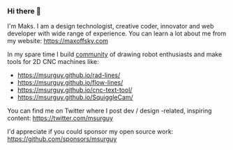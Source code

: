 ### Hi there 👋

I'm Maks. I am a design technologist, creative coder, innovator and web developer with wide range of experience. You can learn a lot about me from my website: https://maxoffsky.com

In my spare time I build [community](https://drawingbots.net) of drawing robot enthusiasts and make tools for 2D CNC machines like:

- https://msurguy.github.io/rad-lines/
- https://msurguy.github.io/flow-lines/
- https://msurguy.github.io/cnc-text-tool/
- https://msurguy.github.io/SquiggleCam/

You can find me on Twitter where I post dev / design -related, inspiring content: https://twitter.com/msurguy

I'd appreciate if you could sponsor my open source work: 
https://github.com/sponsors/msurguy

<!--
**msurguy/msurguy** is a ✨ _special_ ✨ repository because its `README.md` (this file) appears on your GitHub profile.

Here are some ideas to get you started:

- 🔭 I’m currently working on ...
- 🌱 I’m currently learning ...
- 👯 I’m looking to collaborate on ...
- 🤔 I’m looking for help with ...
- 💬 Ask me about ...
- 📫 How to reach me: ...
- 😄 Pronouns: ...
- ⚡ Fun fact: ...
-->
